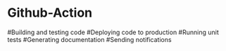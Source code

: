 # Github-Action
#Building and testing code #Deploying code to production #Running unit tests #Generating documentation #Sending notifications
